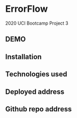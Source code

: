 # ErrorFlow
2020 UCI Bootcamp Project 3

## DEMO

## Installation

## Technologies used

## Deployed address

## Github repo address